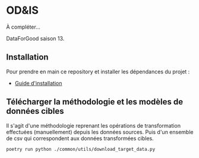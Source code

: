 # OD&IS

À compléter...

DataForGood saison 13.

## Installation

Pour prendre en main ce repository et installer les dépendances du projet :
- [Guide d'installation](./INSTALL.md)

## Télécharger la méthodologie et les modèles de données cibles

Il s'agit d'une méthodologie reprenant les opérations de transformation effectuées (manuellement) depuis les données sources. Puis d'un ensemble de csv qui correspondent aux données transformées cibles.

```bash
poetry run python ./common/utils/download_target_data.py
```
